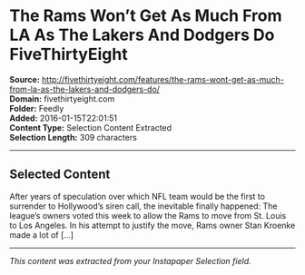 # The Rams Won’t Get As Much From LA As The Lakers And Dodgers Do FiveThirtyEight

**Source:** http://fivethirtyeight.com/features/the-rams-wont-get-as-much-from-la-as-the-lakers-and-dodgers-do/  
**Domain:** fivethirtyeight.com  
**Folder:** Feedly  
**Added:** 2016-01-15T22:01:51  
**Content Type:** Selection Content Extracted  
**Selection Length:** 309 characters  


---

## Selected Content

After years of speculation over which NFL team would be the first to surrender to Hollywood’s siren call, the inevitable finally happened: The league’s owners voted this week to allow the Rams to move from St. Louis to Los Angeles. In his attempt to justify the move, Rams owner Stan Kroenke made a lot of […]

---

*This content was extracted from your Instapaper Selection field.*
